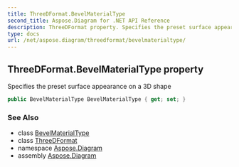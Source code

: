 ```yaml
---
title: ThreeDFormat.BevelMaterialType
second_title: Aspose.Diagram for .NET API Reference
description: ThreeDFormat property. Specifies the preset surface appearance on a 3D shape
type: docs
url: /net/aspose.diagram/threedformat/bevelmaterialtype/
---
```

## ThreeDFormat.BevelMaterialType property

Specifies the preset surface appearance on a 3D shape

```csharp
public BevelMaterialType BevelMaterialType { get; set; }
```

### See Also

* class [BevelMaterialType](../../bevelmaterialtype/)
* class [ThreeDFormat](../)
* namespace [Aspose.Diagram](../../threedformat/)
* assembly [Aspose.Diagram](../../../)


